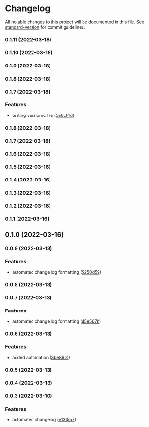 # Changelog

All notable changes to this project will be documented in this file. See [standard-version](https://github.com/conventional-changelog/standard-version) for commit guidelines.

### 0.1.11 (2022-03-18)

### 0.1.10 (2022-03-18)

### 0.1.9 (2022-03-18)

### 0.1.8 (2022-03-18)

### 0.1.7 (2022-03-18)


### Features

* testing versionrc file ([5e8c14d](https://github.com/web3-api/monorepo/commit/5e8c14d98c6ade7f2c8f5fb466af80faa971138f))

### 0.1.8 (2022-03-18)

### 0.1.7 (2022-03-18)

### 0.1.6 (2022-03-18)

### 0.1.5 (2022-03-16)

### 0.1.4 (2022-03-16)

### 0.1.3 (2022-03-16)

### 0.1.2 (2022-03-16)

### 0.1.1 (2022-03-16)

## 0.1.0 (2022-03-16)

### 0.0.9 (2022-03-13)


### Features

* automated change log formatting ([5250d59](https://github.com/web3-api/monorepo/commit/5250d5972a359f3d280582fc54a47fb7f5e0f030))

### 0.0.8 (2022-03-13)

### 0.0.7 (2022-03-13)


### Features

* automated change log formatting ([d5e567b](https://github.com/web3-api/monorepo/commit/d5e567bbc65308e3495230f413e40e334bc45376))

### 0.0.6 (2022-03-13)


### Features

* added automation ([3be8901](https://github.com/web3-api/monorepo/commit/3be89018c5b18036b78e34fb8b000462bf980dbc))

### 0.0.5 (2022-03-13)

### 0.0.4 (2022-03-13)

### 0.0.3 (2022-03-10)


### Features

* automated changelog ([e1315b7](https://github.com/web3-api/monorepo/commit/e1315b711d83540a30e2108610712d222fe987fd))
